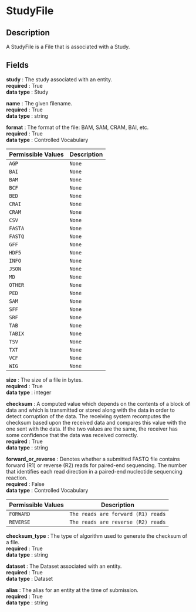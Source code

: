 # StudyFile

## Description

A StudyFile is a File that is associated with a Study.

## Fields

**study** : The study associated with an entity.<br>
**required** : True<br>
**data type** : Study <br>


**name** : The given filename.<br>
**required** : True<br>
**data type** : string <br>


**format** : The format of the file: BAM, SAM, CRAM, BAI, etc.<br>
**required** : True<br>
**data type** : Controlled Vocabulary <br>

| Permissible Values | Description |
| --- | --- |
| `AGP` | `None` |
| `BAI` | `None` |
| `BAM` | `None` |
| `BCF` | `None` |
| `BED` | `None` |
| `CRAI` | `None` |
| `CRAM` | `None` |
| `CSV` | `None` |
| `FASTA` | `None` |
| `FASTQ` | `None` |
| `GFF` | `None` |
| `HDF5` | `None` |
| `INFO` | `None` |
| `JSON` | `None` |
| `MD` | `None` |
| `OTHER` | `None` |
| `PED` | `None` |
| `SAM` | `None` |
| `SFF` | `None` |
| `SRF` | `None` |
| `TAB` | `None` |
| `TABIX` | `None` |
| `TSV` | `None` |
| `TXT` | `None` |
| `VCF` | `None` |
| `WIG` | `None` |



**size** : The size of a file in bytes.<br>
**required** : True<br>
**data type** : integer <br>


**checksum** : A computed value which depends on the contents of a block of data and which is transmitted or stored along with the data in order to detect corruption of the data. The receiving system recomputes the checksum based upon the received data and compares this value with the one sent with the data. If the two values are the same, the receiver has some confidence that the data was received correctly.<br>
**required** : True<br>
**data type** : string <br>


**forward_or_reverse** : Denotes whether a submitted FASTQ file contains forward (R1) or reverse (R2) reads for paired-end sequencing. The number that identifies each read direction in a paired-end nucleotide sequencing reaction.<br>
**required** : False<br>
**data type** : Controlled Vocabulary <br>

| Permissible Values | Description |
| --- | --- |
| `FORWARD` | `The reads are forward (R1) reads` |
| `REVERSE` | `The reads are reverse (R2) reads` |



**checksum_type** : The type of algorithm used to generate the checksum of a file.<br>
**required** : True<br>
**data type** : string <br>


**dataset** : The Dataset associated with an entity.<br>
**required** : True<br>
**data type** : Dataset <br>


**alias** : The alias for an entity at the time of submission.<br>
**required** : True<br>
**data type** : string <br>
